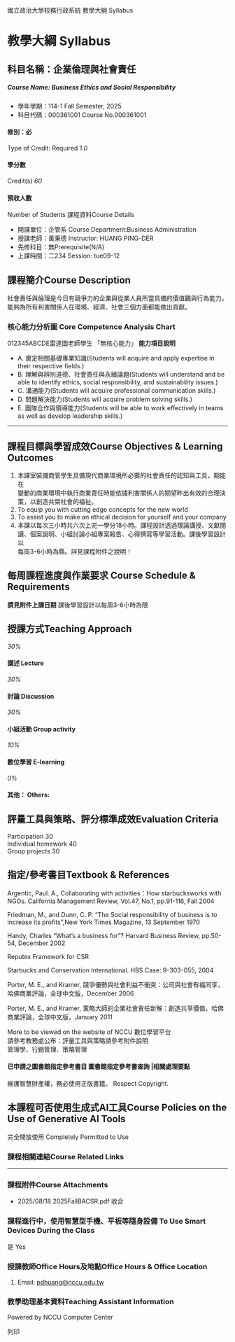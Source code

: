 國立政治大學校務行政系統 教學大綱 Syllabus
# 教學大綱 Syllabus
##  科目名稱：企業倫理與社會責任
#####  Course Name: Business Ethics and Social Responsibility
  * 學年學期：114-1 Fall Semester, 2025 
  * 科目代碼：000361001 Course No.000361001


#### 修別：必
Type of Credit: Required 
_1.0_
#### 學分數
Credit(s)
_60_
#### 預收人數
Number of Students
課程資料Course Details
  * 開課單位：企管系 Course Department:Business Administration 
  * 授課老師：黃秉德 Instructor: HUANG PING-DER 
  * 先修科目：無Prerequisite(N/A)
  * 上課時間：二234 Session: tue09-12


##  課程簡介Course Description
社會責任與倫理是今日有競爭力的企業與從業人員所當具備的價值觀與行為能力，能夠為所有利害關係人在環境、經濟、社會三個方面都能做出貢獻。
###  核心能力分析圖 Core Competence Analysis Chart
012345ABCDE雷達圖老師學生
「無核心能力」 
**能力項目說明**
  * A. 奠定相關基礎專業知識(Students will acquire and apply expertise in their respective fields.)
  * B. 理解與辨別道德、社會責任與永續議題(Students will understand and be able to identify ethics, social responsibility, and sustainability issues.)
  * C. 溝通能力(Students will acquire professional communication skills.)
  * D. 問題解決能力(Students will acquire problem solving skills.)
  * E. 團隊合作與領導能力(Students will be able to work effectively in teams as well as develop leadership skills.)


* * *
##  課程目標與學習成效Course Objectives & Learning Outcomes 
1. 本課室裝備商管學生具備現代商業環境所必要的社會責任的認知與工具，期能在  
變動的商業環境中執行商業責任時能依據利害關係人的期望昨出有效的合理決  
策，以創造共榮社會的福祉。  
2. To equip you with cutting edge concepts for the new world  
3. To assist you to make an ethical decision for yourself and your company  
4. 本課以每次三小時共六次上完一學分18小時。課程設計透過理論講授、文獻閱  
讀、個案說明、小組討論小組專案報告、心得撰寫等學習活動。課後學習設計以  
每周3-6小時為縣。詳見課程附件之說明！
##  每周課程進度與作業要求 Course Schedule & Requirements
**請見附件上課日期**
課後學習設計以每周3-6小時為限
##  授課方式Teaching Approach
_30%_
####  講述 Lecture
_30%_
####  討論 Discussion
_30%_
####  小組活動 Group activity
_10%_
####  數位學習 E-learning
_0%_
####  其他： Others:
##  評量工具與策略、評分標準成效Evaluation Criteria
Participation 30  
Individual homework 40  
Group projects 30
##  指定/參考書目Textbook & References
Argentic, Paul. A., Collaborating with activities：How starbucksworks with NGOs. California Management Review, Vol.47, No.1, pp.91-116, Fall 2004  
  
Friedman, M., and Dunn, C. P. “The Social responsibility of business is to increase its profits”,New York Times Magazine, 13 September 1970  
  
Handy, Charles “What’s a business for”? Harvard Business Review, pp.50-54, December 2002  
  
Reputex Framework for CSR  
  
Starbucks and Conservation International. HBS Case: 9-303-055, 2004  
  
Porter, M. E., and Kramer, 競爭優勢與社會利益不衝突：公司與社會有福同享，哈佛商業評論，全球中文版，December 2006  
  
Porter, M. E., and Kramer, 策略大師的企業社會責任新解：創造共享價值，哈佛商業評論，全球中文版，January 2011  
  
More to be viewed on the website of NCCU 數位學習平台  
請參考教務處公布：評量工具與策略請參考附件說明  
管理學、行銷管理、策略管理
####  已申請之圖書館指定參考書目  圖書館指定參考書查詢 |相關處理要點
維護智慧財產權，務必使用正版書籍。 Respect Copyright.
##  本課程可否使用生成式AI工具Course Policies on the Use of Generative AI Tools
完全開放使用 Completely Permitted to Use
###  課程相關連結Course Related Links
* * *
###  課程附件Course Attachments
  * 2025/08/18 2025FallBACSR.pdf  收合 


###  課程進行中，使用智慧型手機、平板等隨身設備 To Use Smart Devices During the Class
是  Yes
###  授課教師Office Hours及地點Office Hours & Office Location
  
1. Email: pdhuang@nccu.edu.tw
###  教學助理基本資料Teaching Assistant Information
Powered by NCCU Computer Center
  
列印
